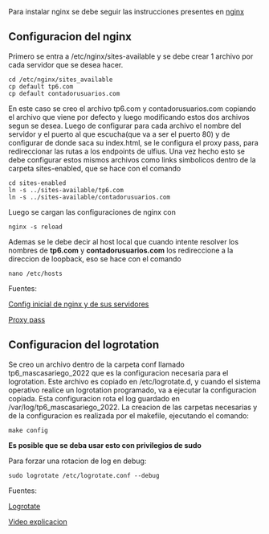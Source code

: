 Para instalar nginx se debe seguir las instrucciones presentes en [nginx](https://nginx.org/en/linux_packages.html)

## Configuracion del nginx

Primero se entra a /etc/nginx/sites-available y se debe crear 1 archivo por cada servidor que se desea hacer.

~~~
cd /etc/nginx/sites_available
cp default tp6.com
cp default contadorusuarios.com 
~~~

En este caso se creo el archivo tp6.com y contadorusuarios.com copiando el archivo que viene por defecto y luego modificando estos dos archivos segun se desea. Luego de configurar para cada archivo el nombre del servidor y el puerto al que escucha(que va a ser el puerto 80) y de configurar de donde saca su index.html, se le configura el proxy pass, para redireccionar las rutas a los endpoints de ulfius.
Una vez hecho esto se debe configurar estos mismos archivos como links simbolicos dentro de la carpeta sites-enabled, que se hace con el comando

~~~
cd sites-enabled
ln -s ../sites-available/tp6.com
ln -s ../sites-available/contadorusuarios.com
~~~

Luego se cargan las configuraciones de nginx con 

~~~
nginx -s reload
~~~

Ademas se le debe decir al host local que cuando intente resolver los nombres de **tp6.com** y **contadorusuarios.com** los redireccione a la direccion de loopback, eso se hace con el comando

~~~
nano /etc/hosts
~~~

Fuentes:

[Config inicial de nginx y de sus servidores](https://www.youtube.com/watch?v=_LQv96MdtCk)

[Proxy pass](https://www.youtube.com/watch?v=fVM658GMbTo)

## Configuracion del logrotation

Se creo un archivo dentro de la carpeta conf llamado tp6_mascasariego_2022 que es la configuracion necesaria para el logrotation. Este archivo es copiado en /etc/logrotate.d, y cuando el sistema operativo realice un logrotation programado, va a ejecutar la configuracion copiada. Esta configuracion rota el log guardado en /var/log/tp6_mascasariego_2022.
La creacion de las carpetas necesarias y de la configuracion es realizada por el makefile, ejecutando el comando:

~~~
make config
~~~
**Es posible que se deba usar esto con privilegios de sudo**

Para forzar una rotacion de log en debug:

~~~
sudo logrotate /etc/logrotate.conf --debug
~~~


Fuentes:

[Logrotate](https://www.digitalocean.com/community/tutorials/how-to-manage-logfiles-with-logrotate-on-ubuntu-16-04)

[Video explicacion](https://www.youtube.com/watch?v=SI3rHpVXrdc)
